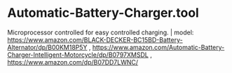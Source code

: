 # Automatic-Battery-Charger.tool
Microprocessor controlled for easy controlled charging. | model: 
https://www.amazon.com/BLACK-DECKER-BC15BD-Battery-Alternator/dp/B00KM18P5Y ,
https://www.amazon.com/Automatic-Battery-Charger-Intelligent-Motorcycle/dp/B0797XMSDL ,
https://www.amazon.com/dp/B07DD7LWNC/
